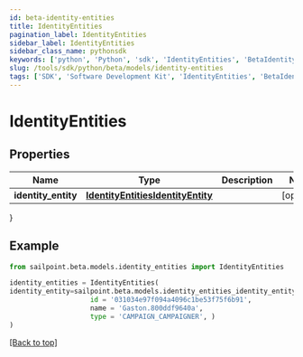 ```yaml
---
id: beta-identity-entities
title: IdentityEntities
pagination_label: IdentityEntities
sidebar_label: IdentityEntities
sidebar_class_name: pythonsdk
keywords: ['python', 'Python', 'sdk', 'IdentityEntities', 'BetaIdentityEntities'] 
slug: /tools/sdk/python/beta/models/identity-entities
tags: ['SDK', 'Software Development Kit', 'IdentityEntities', 'BetaIdentityEntities']
---
```


# IdentityEntities


## Properties

Name | Type | Description | Notes
------------ | ------------- | ------------- | -------------
**identity_entity** | [**IdentityEntitiesIdentityEntity**](identity-entities-identity-entity) |  | [optional] 
}

## Example

```python
from sailpoint.beta.models.identity_entities import IdentityEntities

identity_entities = IdentityEntities(
identity_entity=sailpoint.beta.models.identity_entities_identity_entity.IdentityEntities_identityEntity(
                    id = '031034e97f094a4096c1be53f75f6b91', 
                    name = 'Gaston.800ddf9640a', 
                    type = 'CAMPAIGN_CAMPAIGNER', )
)

```
[[Back to top]](#) 


